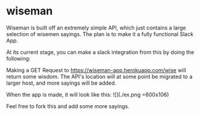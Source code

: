 # wiseman
Wiseman is built off an extremely simple API, which just contains a large selection of wisemen sayings. The plan is to make it a fully functional Slack App. 

At its current stage, you can make a slack integration from this by doing the following:

Making a GET Request to https://wiseman-app.herokuapp.com/wise will return some wisdom.
The API's location will at some point be migrated to a larger host, and more sayings will be added.

When the app is made, it will look like this:
![](./ex.png =600x106)

Feel free to fork this and add some more sayings.
